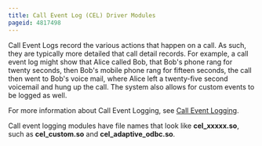 ```yaml
---
title: Call Event Log (CEL) Driver Modules
pageid: 4817498
---
```


Call Event Logs record the various actions that happen on a call. As such, they are typically more detailed that call detail records. For example, a call event log might show that Alice called Bob, that Bob's phone rang for twenty seconds, then Bob's mobile phone rang for fifteen seconds, the call then went to Bob's voice mail, where Alice left a twenty-five second voicemail and hung up the call. The system also allows for custom events to be logged as well.


For more information about Call Event Logging, see [Call Event Logging](/Channel-Event-Logging).


Call event logging modules have file names that look like **cel_xxxxx.so**, such as **cel_custom.so** and **cel_adaptive_odbc.so**.

